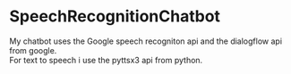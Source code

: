# SpeechRecognitionChatbot
My chatbot uses the Google speech recogniton api and the dialogflow api from google.<br />
For text to speech i use the pyttsx3 api from python.
